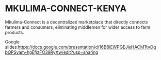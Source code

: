 # MKULIMA-CONNECT-KENYA
Mkulima-Connect is a decentralized marketplace that directly connects farmers and consumers, eliminating middlemen for wider access to farm products.


Google slides:https://docs.google.com/presentation/d/16B8iEWPGEJleHACMTtvDqbQPSvam-hgEfjzFO39RyXw/edit?usp=sharing

